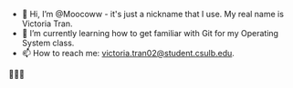 - 👋 Hi, I’m @Moocoww - it's just a nickname that I use. My real name is Victoria Tran.
- 🌱 I’m currently learning how to get familiar with Git for my Operating System class.
- 📫 How to reach me: victoria.tran02@student.csulb.edu.

<!---
Moocoww/Moocoww is a ✨ special ✨ repository because its `README.md` (this file) appears on your GitHub profile.
You can click the Preview link to take a look at your changes.
--->
:wave::wave::wave:
